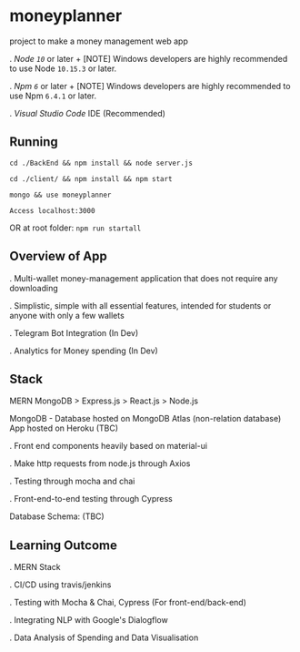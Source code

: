 # moneyplanner
project to make a money management web app

. *Node `10`* or later
+
[NOTE]
Windows developers are highly recommended to use Node `10.15.3` or later.

. *Npm `6`* or later
+
[NOTE]
Windows developers are highly recommended to use Npm `6.4.1` or later.

. *Visual Studio Code* IDE (Recommended)

## Running
```cd ./BackEnd && npm install && node server.js```

```cd ./client/ && npm install && npm start ```

```mongo && use moneyplanner```

```Access localhost:3000```


OR 
at root folder:
```npm run startall```

## Overview of App
. Multi-wallet money-management application that does not require any downloading

. Simplistic, simple with all essential features, intended for students or anyone with only a few wallets

. Telegram Bot Integration (In Dev)

. Analytics for Money spending (In Dev)

## Stack
MERN
MongoDB > Express.js > React.js > Node.js

MongoDB - Database hosted on MongoDB Atlas (non-relation database)
App hosted on Heroku (TBC)

. Front end components heavily based on material-ui

. Make http requests from node.js through Axios 

. Testing through mocha and chai

. Front-end-to-end testing through Cypress

Database Schema: (TBC)

## Learning Outcome
. MERN Stack

. CI/CD using travis/jenkins

. Testing with Mocha & Chai, Cypress (For front-end/back-end)

. Integrating NLP with Google's Dialogflow

. Data Analysis of Spending and Data Visualisation
